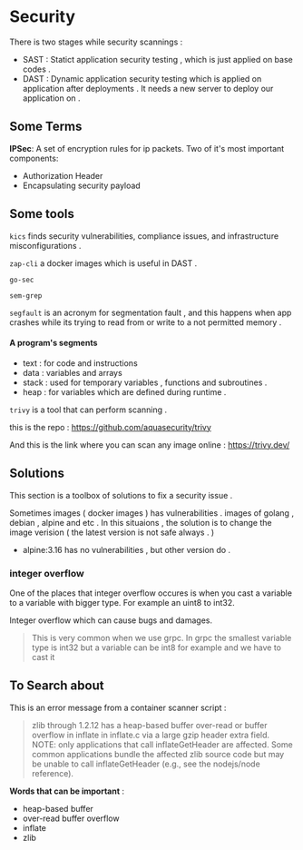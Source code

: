 # Security

There is two stages while security scannings : 
* SAST : Statict application security testing , which is just applied on base codes .  
* DAST : Dynamic application security testing which is applied on application after deployments . It needs a new server to deploy our application on . 

## Some Terms

**IPSec**: A set of encryption rules for ip packets. Two of it's most important components:
- Authorization Header
- Encapsulating security payload

## Some tools

`kics` finds security vulnerabilities, compliance issues, and infrastructure misconfigurations .

`zap-cli` a docker images which is useful in  DAST .

`go-sec` 

`sem-grep`

`segfault` is an acronym for segmentation fault , and this happens when app crashes while its trying to read from or write to a not permitted memory . 

#### A program's segments
* text : for code and instructions 
* data : variables and arrays 
* stack : used for temporary variables , functions and subroutines . 
* heap : for variables which are defined during runtime . 


`trivy` is a tool that can perform scanning . 

this is the repo : https://github.com/aquasecurity/trivy

And this is the link where you can scan any image online : https://trivy.dev/

## Solutions 
This section is a toolbox of solutions to fix a security issue . 

Sometimes images ( docker images ) has vulnerabilities . images of golang , debian , alpine and etc . In this situaions , the solution is to change the image verision ( the latest version is not safe always . ) 

* alpine:3.16 has no vulnerabilities , but other version do . 

### integer overflow 
One of the places that integer overflow occures is when you cast a variable
to a variable with bigger type. For example an uint8 to int32.

Integer overflow which can cause bugs and damages.

> This is very common when we use grpc. In grpc the smallest variable type is int32 but a variable can be int8 for example and we have to cast it 


## To Search about

This is an error message from a container scanner script :

> zlib through 1.2.12 has a heap-based buffer over-read or buffer overflow in inflate in inflate.c via a large gzip header extra field. NOTE: only applications that call inflateGetHeader are affected. Some common applications bundle the affected zlib source code but may be unable to call inflateGetHeader (e.g., see the nodejs/node reference).

**Words that can be important** :
* heap-based buffer
* over-read buffer overflow
* inflate
* zlib
